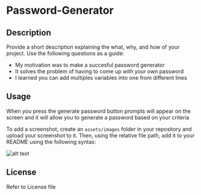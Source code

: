 # Password-Generator

## Description

Provide a short description explaining the what, why, and how of your project. Use the following questions as a guide:

- My motivation was to make a succesful password generator
- It solves the problem of having to come up with your own password
- I learned you can add multiples variables into one from different lines

## Usage

When you press the generate password button prompts will appear on the screen and it will allow you to generate a password based on your criteria

To add a screenshot, create an `assets/images` folder in your repository and upload your screenshot to it. Then, using the relative file path, add it to your README using the following syntax:

![alt text](assets/images/screenshot.png)

## License

Refer to License file

